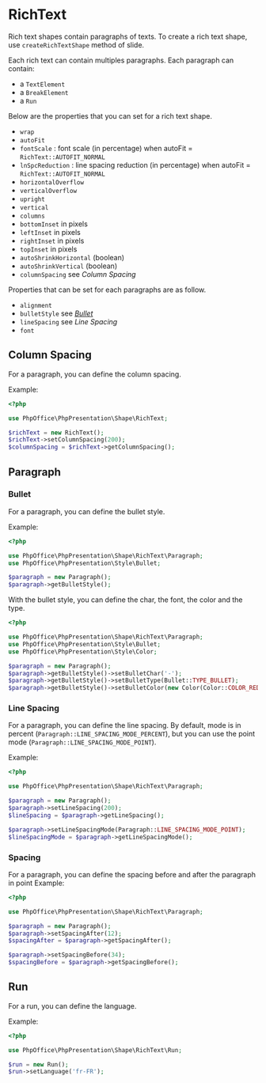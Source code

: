 # RichText

Rich text shapes contain paragraphs of texts. To create a rich text shape, use `createRichTextShape` method of slide.

Each rich text can contain multiples paragraphs.
Each paragraph can contain:
- a `TextElement`
- a `BreakElement`
- a `Run`

Below are the properties that you can set for a rich text shape.

- `wrap`
- `autoFit`
- `fontScale` : font scale (in percentage) when autoFit = `RichText::AUTOFIT_NORMAL`
- `lnSpcReduction` : line spacing reduction (in percentage) when autoFit = `RichText::AUTOFIT_NORMAL`
- `horizontalOverflow`
- `verticalOverflow`
- `upright`
- `vertical`
- `columns`
- `bottomInset` in pixels
- `leftInset` in pixels
- `rightInset` in pixels
- `topInset` in pixels
- `autoShrinkHorizontal` (boolean)
- `autoShrinkVertical` (boolean)
- `columnSpacing` see *Column Spacing*

Properties that can be set for each paragraphs are as follow.

- `alignment` <!-- see *[Alignment](#alignment)*-->
- `bulletStyle` see *[Bullet](#bullet)*
- `lineSpacing` see *Line Spacing*
- `font` <!-- see *[Font](#font)*-->

## Column Spacing

For a paragraph, you can define the column spacing.

Example:

``` php
<?php

use PhpOffice\PhpPresentation\Shape\RichText;

$richText = new RichText();
$richText->setColumnSpacing(200);
$columnSpacing = $richText->getColumnSpacing();
```

## Paragraph
### Bullet

For a paragraph, you can define the bullet style.

Example:

``` php
<?php

use PhpOffice\PhpPresentation\Shape\RichText\Paragraph;
use PhpOffice\PhpPresentation\Style\Bullet;

$paragraph = new Paragraph();
$paragraph->getBulletStyle();
```

With the bullet style, you can define the char, the font, the color and the type.

``` php
<?php

use PhpOffice\PhpPresentation\Shape\RichText\Paragraph;
use PhpOffice\PhpPresentation\Style\Bullet;
use PhpOffice\PhpPresentation\Style\Color;

$paragraph = new Paragraph();
$paragraph->getBulletStyle()->setBulletChar('-');
$paragraph->getBulletStyle()->setBulletType(Bullet::TYPE_BULLET);
$paragraph->getBulletStyle()->setBulletColor(new Color(Color::COLOR_RED));
```

### Line Spacing

For a paragraph, you can define the line spacing.
By default, mode is in percent (`Paragraph::LINE_SPACING_MODE_PERCENT`), but you can use the point mode (`Paragraph::LINE_SPACING_MODE_POINT`).

Example:

``` php
<?php

use PhpOffice\PhpPresentation\Shape\RichText\Paragraph;

$paragraph = new Paragraph();
$paragraph->setLineSpacing(200);
$lineSpacing = $paragraph->getLineSpacing();

$paragraph->setLineSpacingMode(Paragraph::LINE_SPACING_MODE_POINT);
$lineSpacingMode = $paragraph->getLineSpacingMode();
```

### Spacing

For a paragraph, you can define the spacing before and after the paragraph in point
Example:

``` php
<?php

use PhpOffice\PhpPresentation\Shape\RichText\Paragraph;

$paragraph = new Paragraph();
$paragraph->setSpacingAfter(12);
$spacingAfter = $paragraph->getSpacingAfter();

$paragraph->setSpacingBefore(34);
$spacingBefore = $paragraph->getSpacingBefore();
```

## Run

For a run, you can define the language.

Example:

``` php
<?php

use PhpOffice\PhpPresentation\Shape\RichText\Run;

$run = new Run();
$run->setLanguage('fr-FR');
```